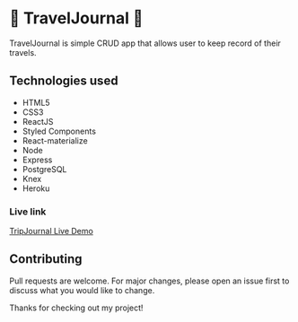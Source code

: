 # :mountain_railway: TravelJournal :notebook:


TravelJournal is simple CRUD app that allows user to keep record of their travels.


## Technologies used
* HTML5
* CSS3
* ReactJS
* Styled Components
* React-materialize
* Node
* Express
* PostgreSQL
* Knex
* Heroku
### Live link

[TripJournal Live Demo](https://warm-atoll-11937.herokuapp.com/)



## Contributing
Pull requests are welcome. For major changes, please open an issue first to discuss what you would like to change.

Thanks for checking out my project!

